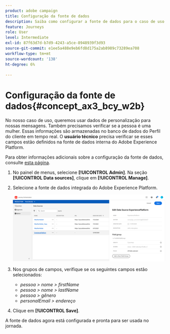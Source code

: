 ```yaml
---
product: adobe campaign
title: Configuração da fonte de dados
description: Saiba como configurar a fonte de dados para o caso de uso simples do jornada
feature: Journeys
role: User
level: Intermediate
exl-id: 87f63d7d-b7d9-4243-a5ce-8948939f3d93
source-git-commit: e1ee5a488e9eb6fd8d175a2ab8989c73289ea708
workflow-type: tm+mt
source-wordcount: '138'
ht-degree: 6%

---
```


# Configuração da fonte de dados{#concept_ax3_bcy_w2b}

No nosso caso de uso, queremos usar dados de personalização para nossas mensagens. Também precisamos verificar se a pessoa é uma mulher. Essas informações são armazenadas no banco de dados do Perfil do cliente em tempo real. O **usuário técnico** precisa verificar se esses campos estão definidos na fonte de dados interna do Adobe Experience Platform.

Para obter informações adicionais sobre a configuração da fonte de dados, consulte [esta página](../datasource/about-data-sources.md).

1. No painel de menus, selecione **[!UICONTROL Admin]**. Na seção **[!UICONTROL Data sources]**, clique em **[!UICONTROL Manage]**.
1. Selecione a fonte de dados integrada do Adobe Experience Platform.

   ![](../assets/journey23.png)

1. Nos grupos de campos, verifique se os seguintes campos estão selecionados:

   * _pessoa > nome > firstName_
   * _pessoa > nome > lastName_
   * _pessoa > gênero_
   * _personalEmail > endereço_

1. Clique em **[!UICONTROL Save]**.

A fonte de dados agora está configurada e pronta para ser usada no jornada.
